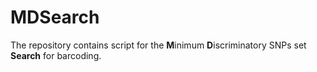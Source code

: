 # MDSearch
The repository contains script for the **M**inimum **D**iscriminatory SNPs set **Search** for barcoding.
